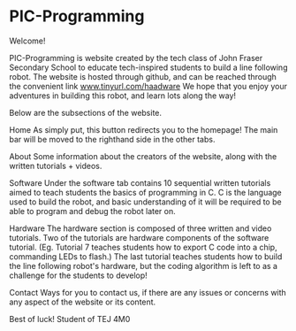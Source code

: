 # PIC-Programming
Welcome!

PIC-Programming is website created by the tech class of John Fraser Secondary School to educate tech-inspired students to build a line following robot.
The website is hosted through github, and can be reached through the convenient link www.tinyurl.com/haadware
We hope that you enjoy your adventures in building this robot, and learn lots along the way!

Below are the subsections of the website.

Home
As simply put, this button redirects you to the homepage! The main bar will be moved to the righthand side in the other tabs.

About
Some information about the creators of the website, along with the written tutorials + videos.

Software
Under the software tab contains 10 sequential written tutorials aimed to teach students the basics of programming in C.
C is the language used to build the robot, and basic understanding of it will be required to be able to program and debug the robot later on.

Hardware
The hardware section is composed of three written and video tutorials. Two of the tutorials are hardware components of the software tutorial. (Eg. Tutorial 7 teaches students how to export C code into a chip, commanding LEDs to flash.) The last tutorial teaches students how to build the line following robot's hardware, but the coding algorithm is left to as a challenge for the students to develop!

Contact
Ways for you to contact us, if there are any issues or concerns with any aspect of the website or its content.

Best of luck!
Student of TEJ 4M0
